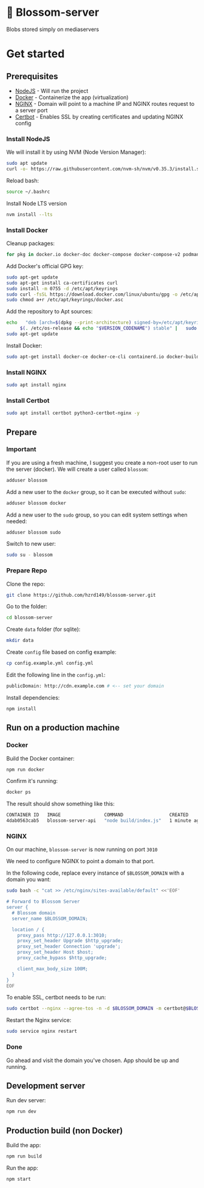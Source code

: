 # 🌸 Blossom-server

Blobs stored simply on mediaservers

# Get started

## Prerequisites

- [NodeJS](https://nodejs.org/en) - Will run the project
- [Docker](https://www.docker.com/) - Containerize the app (virtualization)
- [NGINX](https://www.nginx.com/) - Domain will point to a machine IP and NGINX routes request to a server port
- [Certbot](https://certbot.eff.org) - Enables SSL by creating certificates and updating NGINX config

### Install NodeJS

We will install it by using NVM (Node Version Manager):
```sh
sudo apt update
curl -o- https://raw.githubusercontent.com/nvm-sh/nvm/v0.35.3/install.sh | bash
```

Reload bash:

```sh
source ~/.bashrc 
```

Install Node LTS version
```sh
nvm install --lts
```

### Install Docker

Cleanup packages:

```sh
for pkg in docker.io docker-doc docker-compose docker-compose-v2 podman-docker containerd runc; do sudo apt-get remove $pkg; done
```

Add Docker's official GPG key:

```sh
sudo apt-get update
sudo apt-get install ca-certificates curl
sudo install -m 0755 -d /etc/apt/keyrings
sudo curl -fsSL https://download.docker.com/linux/ubuntu/gpg -o /etc/apt/keyrings/docker.asc
sudo chmod a+r /etc/apt/keyrings/docker.asc
```

Add the repository to Apt sources:

```sh
echo   "deb [arch=$(dpkg --print-architecture) signed-by=/etc/apt/keyrings/docker.asc] https://download.docker.com/linux/ubuntu \
     $(. /etc/os-release && echo "$VERSION_CODENAME") stable" |   sudo tee /etc/apt/sources.list.d/docker.list > /dev/null
sudo apt-get update
```

Install Docker:

```sh
sudo apt-get install docker-ce docker-ce-cli containerd.io docker-buildx-plugin docker-compose-plugin
```

### Install NGINX

```sh
sudo apt install nginx
```

### Install Certbot
```sh
sudo apt install certbot python3-certbot-nginx -y
```

## Prepare

### Important

If you are using a fresh machine, I suggest you create a non-root user to run the server (docker). We will create a user called `blossom`:

```sh
adduser blossom
```

Add a new user to the `docker` group, so it can be executed without `sudo`:
```sh
adduser blossom docker
```

Add a new user to the `sudo` group, so you can edit system settings when needed:
```sh
adduser blossom sudo
```

Switch to new user:
```sh
sudo su - blossom
```

### Prepare Repo

Clone the repo:

```sh
git clone https://github.com/hzrd149/blossom-server.git
```

Go to the folder:
```sh
cd blossom-server
```

Create `data` folder (for sqlite):
```sh
mkdir data
```

Create `config` file based on config example:
```sh
cp config.example.yml config.yml
```

Edit the following line in the `config.yml`:
```sh
publicDomain: http://cdn.example.com # <-- set your domain
```

Install dependencies:
```sh
npm install
```

## Run on a production machine

### Docker

Build the Docker container:
```sh
npm run docker
```

Confirm it's running:

```sh
docker ps
```

The result should show something like this:

```sh
CONTAINER ID   IMAGE                COMMAND                 CREATED       STATUS       PORTS                      NAMES
4dab0563cab5   blossom-server-api   "node build/index.js"   1 minute ago   Up 1 minute ago   127.0.0.1:3010->3000/tcp   blossom-api
```

### NGINX

On our machine, `blossom-server` is now running on port `3010`

We need to configure NGINX to point a domain to that port.

In the following code, replace every instance of `$BLOSSOM_DOMAIN` with a domain you want:

```sh
sudo bash -c "cat >> /etc/nginx/sites-available/default" <<'EOF'

# Forward to Blossom Server
server {
  # Blossom domain
  server_name $BLOSSOM_DOMAIN;

  location / {
    proxy_pass http://127.0.0.1:3010;
    proxy_set_header Upgrade $http_upgrade;
    proxy_set_header Connection 'upgrade';
    proxy_set_header Host $host;
    proxy_cache_bypass $http_upgrade;

    client_max_body_size 100M;
  }
}
EOF
```

To enable SSL, certbot needs to be run:

```sh
sudo certbot --nginx --agree-tos -n -d $BLOSSOM_DOMAIN -m certbot@$BLOSSOM_DOMAIN
```

Restart the Nginx service:

```sh
sudo service nginx restart
```

### Done

Go ahead and visit the domain you've chosen. App should be up and running.

## Development server

Run dev server:
```sh
npm run dev
```

## Production build (non Docker)

Build the app:
```sh
npm run build
```

Run the app:
```sh
npm start
```
